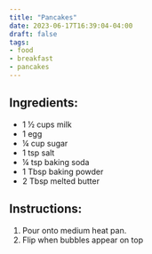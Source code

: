 ```yaml
---
title: "Pancakes"
date: 2023-06-17T16:39:04-04:00
draft: false
tags:
- food
- breakfast
- pancakes
---
```


## Ingredients:

- 1 &frac12; cups milk
- 1 egg
- &frac14; cup sugar
- 1 tsp salt
- &frac14; tsp baking soda
- 1 Tbsp baking powder
- 2 Tbsp melted butter

## Instructions:

1. Pour onto medium heat pan.
2. Flip when bubbles appear on top
